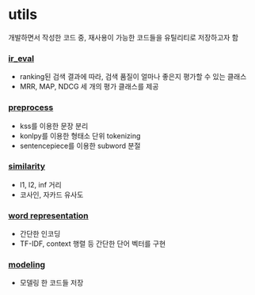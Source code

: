 # utils
개발하면서 작성한 코드 중, 재사용이 가능한 코드들을 유틸리티로 저장하고자 함

### [ir_eval](https://github.com/HyeyeonKoo/utils/tree/main/ir_eval)
- ranking된 검색 결과에 따라, 검색 품질이 얼마나 좋은지 평가할 수 있는 클래스
- MRR, MAP, NDCG 세 개의 평가 클래스를 제공

### [preprocess](https://github.com/HyeyeonKoo/utils/tree/main/preprocess)
- kss를 이용한 문장 분리
- konlpy를 이용한 형태소 단위 tokenizing
- sentencepiece를 이용한 subword 분절

### [similarity](https://github.com/HyeyeonKoo/utils/tree/main/similarity)
- l1, l2, inf 거리
- 코사인, 자카드 유사도

### [word representation](https://github.com/HyeyeonKoo/utils/tree/main/word_representation)
- 간단한 인코딩
- TF-IDF, context 행렬 등 간단한 단어 벡터를 구현

### [modeling](https://github.com/HyeyeonKoo/utils/tree/main/modeling)
- 모델링 한 코드들 저장
